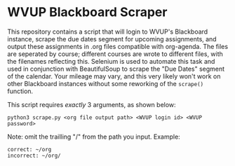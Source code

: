 # WVUP Blackboard Scraper

This repository contains a script that will login to WVUP's Blackboard instance,
scrape the due dates segment for upcoming assignments, and output these
assignments in .org files compatible with org-agenda. The files are
seperated by course; different courses are wrote to different files, with the
filenames reflecting this. Selenium is used to automate this task and used
in conjunction with BeautifulSoup to scrape the "Due Dates" segment of the calendar.
Your mileage may vary, and this very likely won't work on other Blackboard instances
without some reworking of the `scrape()` function.

This script requires *exactly* 3 arguments, as shown below:

    python3 scrape.py <org file output path> <WVUP login id> <WVUP password>

Note: omit the trailling "/" from the path you input. Example:

    correct: ~/org
    incorrect: ~/org/

